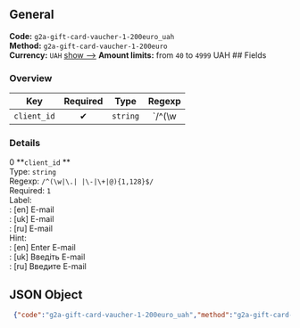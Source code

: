 ## General 
**Code:** `g2a-gift-card-vaucher-1-200euro_uah`  
**Method:** `g2a-gift-card-vaucher-1-200euro`  
**Currency:** `UAH` [show -->]() 
**Amount limits:** from `40`  to `4999`  UAH ## Fields 
### Overview 
|Key|Required|Type|Regexp| 
|:---:|:---:|:---:|:---:| 
|`client_id` |✔ |`string` |`/^(\w|\.| |\-|\+|@){1,128}$/` | 
 
### Details 
0 **`client_id` **  
Type: `string`  
Regexp: `/^(\w|\.| |\-|\+|@){1,128}$/`  
Required: `1`  
Label:  
: [en] E-mail  
: [uk] E-mail  
: [ru] E-mail  
Hint:  
: [en] Enter E-mail  
: [uk] Введіть E-mail  
: [ru] Введите E-mail  
## JSON Object 
```json
 {"code":"g2a-gift-card-vaucher-1-200euro_uah","method":"g2a-gift-card-vaucher-1-200euro","currency":"UAH","fields":[{"key":"client_id","type":"string","label":{"en":"E-mail","uk":"E-mail","ru":"E-mail"},"regexp":"\/^(\\w|\\.| |\\-|\\+|@){1,128}$\/","required":true,"position":1,"hint":{"en":"Enter E-mail","uk":"\u0412\u0432\u0435\u0434\u0456\u0442\u044c E-mail","ru":"\u0412\u0432\u0435\u0434\u0438\u0442\u0435 E-mail"}}],"amount_min":40,"amount_max":4999}```  
